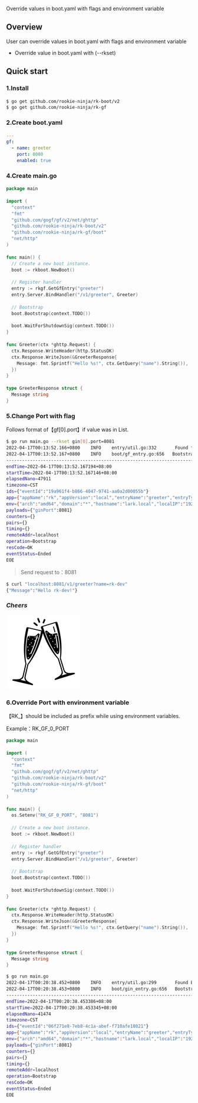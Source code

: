 Override values in boot.yaml with flags and environment variable

## Overview
User can override values in boot.yaml with flags and environment variable

- Override value in boot.yaml with (\-\-rkset)

## Quick start
### 1.Install

```bash
$ go get github.com/rookie-ninja/rk-boot/v2
$ go get github.com/rookie-ninja/rk-gf
```

### 2.Create boot.yaml
```yaml
---
gf:
  - name: greeter
    port: 8080
    enabled: true
```

### 4.Create main.go

```go
package main

import (
  "context"
  "fmt"
  "github.com/gogf/gf/v2/net/ghttp"
  "github.com/rookie-ninja/rk-boot/v2"
  "github.com/rookie-ninja/rk-gf/boot"
  "net/http"
)

func main() {
  // Create a new boot instance.
  boot := rkboot.NewBoot()

  // Register handler
  entry := rkgf.GetGfEntry("greeter")
  entry.Server.BindHandler("/v1/greeter", Greeter)

  // Bootstrap
  boot.Bootstrap(context.TODO())

  boot.WaitForShutdownSig(context.TODO())
}

func Greeter(ctx *ghttp.Request) {
  ctx.Response.WriteHeader(http.StatusOK)
  ctx.Response.WriteJson(&GreeterResponse{
    Message: fmt.Sprintf("Hello %s!", ctx.GetQuery("name").String()),
  })
}

type GreeterResponse struct {
  Message string
}
```

### 5.Change Port with flag
Follows format of【gf[0].port】if value was in List.

```bash
$ go run main.go --rkset gin[0].port=8081
2022-04-17T00:13:52.166+0800    INFO    entry/util.go:332       Found flag to override, applying...     {"flags": ["gf[0].port=8081"]}
2022-04-17T00:13:52.167+0800    INFO    boot/gf_entry.go:656   Bootstrap GfEntry      {"eventId": "19a961f4-b866-4047-9741-aa0a2d00055b", "entryName": "greeter", "entryType": "GfEntry"}
------------------------------------------------------------------------
endTime=2022-04-17T00:13:52.167194+08:00
startTime=2022-04-17T00:13:52.167146+08:00
elapsedNano=47911
timezone=CST
ids={"eventId":"19a961f4-b866-4047-9741-aa0a2d00055b"}
app={"appName":"rk","appVersion":"local","entryName":"greeter","entryType":"GfEntry"}
env={"arch":"amd64","domain":"*","hostname":"lark.local","localIP":"192.168.101.5","os":"darwin"}
payloads={"ginPort":8081}
counters={}
pairs={}
timing={}
remoteAddr=localhost
operation=Bootstrap
resCode=OK
eventStatus=Ended
EOE
```

> Send request to：8081
```bash
$ curl "localhost:8081/v1/greeter?name=rk-dev"
{"Message":"Hello rk-dev!"}
```

### _**Cheers**_
![](../../img/user-guide/cheers.png)

### 6.Override Port with environment variable
【RK_】should be included as prefix while using environment variables.

Example：RK_GF_0_PORT

```go
package main

import (
  "context"
  "fmt"
  "github.com/gogf/gf/v2/net/ghttp"
  "github.com/rookie-ninja/rk-boot/v2"
  "github.com/rookie-ninja/rk-gf/boot"
  "net/http"
)

func main() {
  os.Setenv("RK_GF_0_PORT", "8081")
  
  // Create a new boot instance.
  boot := rkboot.NewBoot()

  // Register handler
  entry := rkgf.GetGfEntry("greeter")
  entry.Server.BindHandler("/v1/greeter", Greeter)

  // Bootstrap
  boot.Bootstrap(context.TODO())

  boot.WaitForShutdownSig(context.TODO())
}

func Greeter(ctx *ghttp.Request) {
  ctx.Response.WriteHeader(http.StatusOK)
  ctx.Response.WriteJson(&GreeterResponse{
    Message: fmt.Sprintf("Hello %s!", ctx.GetQuery("name").String()),
  })
}

type GreeterResponse struct {
  Message string
}
```

```bash
$ go run main.go
2022-04-17T00:20:38.452+0800    INFO    entry/util.go:299       Found ENV to override, applying...      {"env": ["RK_GF_0_PORT=8081 => gf[0].port=8081"]}
2022-04-17T00:20:38.453+0800    INFO    boot/gin_entry.go:656   Bootstrap GinEntry      {"eventId": "06f271e8-7eb8-4c1a-abef-f710afe18021", "entryName": "greeter", "entryType": "GfEntry"}
------------------------------------------------------------------------
endTime=2022-04-17T00:20:38.453386+08:00
startTime=2022-04-17T00:20:38.453345+08:00
elapsedNano=41474
timezone=CST
ids={"eventId":"06f271e8-7eb8-4c1a-abef-f710afe18021"}
app={"appName":"rk","appVersion":"local","entryName":"greeter","entryType":"GfEntry"}
env={"arch":"amd64","domain":"*","hostname":"lark.local","localIP":"192.168.101.5","os":"darwin"}
payloads={"ginPort":8081}
counters={}
pairs={}
timing={}
remoteAddr=localhost
operation=Bootstrap
resCode=OK
eventStatus=Ended
EOE
```